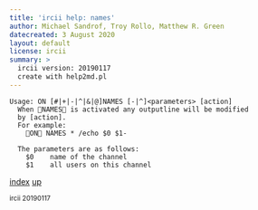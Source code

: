 ```yaml
---
title: 'ircii help: names'
author: Michael Sandrof, Troy Rollo, Matthew R. Green
datecreated: 3 August 2020
layout: default
license: ircii
summary: >
  ircii version: 20190117
  create with help2md.pl
---
```

```
Usage: ON [#|+|-|^|&|@]NAMES [-|^]<parameters> [action]
  When NAMES is activated any outputline will be modified
  by [action].
  For example:
    ON NAMES * /echo $0 $1-

  The parameters are as follows:
    $0    name of the channel
    $1    all users on this channel
```

[index](index.html)
[up](..)

<small> ircii 20190117 </small>

